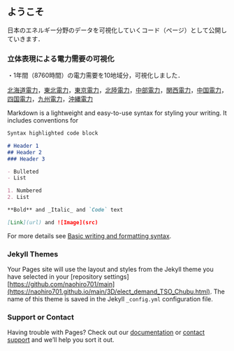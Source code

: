 ## ようこそ

日本のエネルギー分野のデータを可視化していくコード（ページ）として公開していきます．

### 立体表現による電力需要の可視化
・1年間（8760時間）の電力需要を10地域分，可視化しました．

[北海道電力](https://naohiro701.github.io/main/3D/elect_demand_TSO_Hokkaido.html)，[東北電力](https://naohiro701.github.io/main/3D/elect_demand_TSO_Tohoku.html)，[東京電力](https://naohiro701.github.io/main/3D/elect_demand_TSO_Tokyo.html)，[北陸電力](https://naohiro701.github.io/main/3D/elect_demand_TSO_Hokuriku.html)，[中部電力](https://naohiro701.github.io/main/3D/elect_demand_TSO_Chubu.html)，[関西電力](https://naohiro701.github.io/main/3D/elect_demand_TSO_Kansai.html)，[中国電力](https://naohiro701.github.io/main/3D/elect_demand_TSO_Chugoku.html)，[四国電力](https://naohiro701.github.io/main/3D/elect_demand_TSO_Shikoku.html)，[九州電力](https://naohiro701.github.io/main/3D/elect_demand_TSO_Kyushu.html)，[沖縄電力](https://naohiro701.github.io/main/3D/elect_demand_TSO_Okinawa.html)


Markdown is a lightweight and easy-to-use syntax for styling your writing. It includes conventions for

```markdown
Syntax highlighted code block

# Header 1
## Header 2
### Header 3

- Bulleted
- List

1. Numbered
2. List

**Bold** and _Italic_ and `Code` text

[Link](url) and ![Image](src)
```

For more details see [Basic writing and formatting syntax](https://docs.github.com/en/github/writing-on-github/getting-started-with-writing-and-formatting-on-github/basic-writing-and-formatting-syntax).

### Jekyll Themes

Your Pages site will use the layout and styles from the Jekyll theme you have selected in your [repository settings][https://github.com/naohiro701/main](https://naohiro701.github.io/main/3D/elect_demand_TSO_Chubu.html). The name of this theme is saved in the Jekyll `_config.yml` configuration file.

### Support or Contact

Having trouble with Pages? Check out our [documentation](https://docs.github.com/categories/github-pages-basics/) or [contact support](https://support.github.com/contact) and we’ll help you sort it out.
